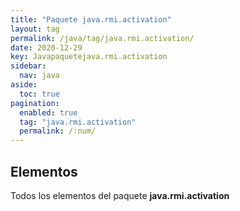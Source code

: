 ```yaml
---
title: "Paquete java.rmi.activation"
layout: tag
permalink: /java/tag/java.rmi.activation/
date: 2020-12-29
key: Javapaquetejava.rmi.activation
sidebar: 
  nav: java
aside: 
  toc: true
pagination: 
  enabled: true
  tag: "java.rmi.activation"
  permalink: /:num/
---
```


<h2>Elementos</h2>
Todos los elementos del paquete <strong>java.rmi.activation</strong>
